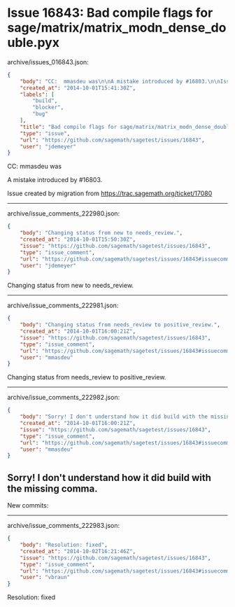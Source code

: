# Issue 16843: Bad compile flags for sage/matrix/matrix_modn_dense_double.pyx

archive/issues_016843.json:
```json
{
    "body": "CC:  mmasdeu was\n\nA mistake introduced by #16803.\n\nIssue created by migration from https://trac.sagemath.org/ticket/17080\n\n",
    "created_at": "2014-10-01T15:41:30Z",
    "labels": [
        "build",
        "blocker",
        "bug"
    ],
    "title": "Bad compile flags for sage/matrix/matrix_modn_dense_double.pyx",
    "type": "issue",
    "url": "https://github.com/sagemath/sagetest/issues/16843",
    "user": "jdemeyer"
}
```
CC:  mmasdeu was

A mistake introduced by #16803.

Issue created by migration from https://trac.sagemath.org/ticket/17080





---

archive/issue_comments_222980.json:
```json
{
    "body": "Changing status from new to needs_review.",
    "created_at": "2014-10-01T15:50:30Z",
    "issue": "https://github.com/sagemath/sagetest/issues/16843",
    "type": "issue_comment",
    "url": "https://github.com/sagemath/sagetest/issues/16843#issuecomment-222980",
    "user": "jdemeyer"
}
```

Changing status from new to needs_review.



---

archive/issue_comments_222981.json:
```json
{
    "body": "Changing status from needs_review to positive_review.",
    "created_at": "2014-10-01T16:00:21Z",
    "issue": "https://github.com/sagemath/sagetest/issues/16843",
    "type": "issue_comment",
    "url": "https://github.com/sagemath/sagetest/issues/16843#issuecomment-222981",
    "user": "mmasdeu"
}
```

Changing status from needs_review to positive_review.



---

archive/issue_comments_222982.json:
```json
{
    "body": "Sorry! I don't understand how it did build with the missing comma.\n----\nNew commits:",
    "created_at": "2014-10-01T16:00:21Z",
    "issue": "https://github.com/sagemath/sagetest/issues/16843",
    "type": "issue_comment",
    "url": "https://github.com/sagemath/sagetest/issues/16843#issuecomment-222982",
    "user": "mmasdeu"
}
```

Sorry! I don't understand how it did build with the missing comma.
----
New commits:



---

archive/issue_comments_222983.json:
```json
{
    "body": "Resolution: fixed",
    "created_at": "2014-10-02T16:21:46Z",
    "issue": "https://github.com/sagemath/sagetest/issues/16843",
    "type": "issue_comment",
    "url": "https://github.com/sagemath/sagetest/issues/16843#issuecomment-222983",
    "user": "vbraun"
}
```

Resolution: fixed
